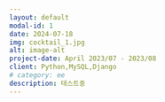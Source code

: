 ```yaml
---
layout: default
modal-id: 1
date: 2024-07-18
img: cocktail_1.jpg
alt: image-alt
project-date: April 2023/07 - 2023/08
client: Python,MySQL,Django
# category: ee
description: 테스트중 
---
```

